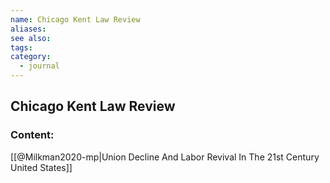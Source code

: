 ```yaml
---
name: Chicago Kent Law Review
aliases:
see also:
tags:
category:
  - journal
---
```


## Chicago Kent Law Review

### Content:
[[@Milkman2020-mp|Union Decline And Labor Revival In The 21st Century United States]]